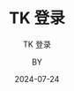 ---
layout:     post
title:      TK 登录
subtitle:   TK 登录
date:       2024-07-24
author:     BY
header-img: img/post-bg-desk.jpg
catalog: true
tags:
    - TikTok
---